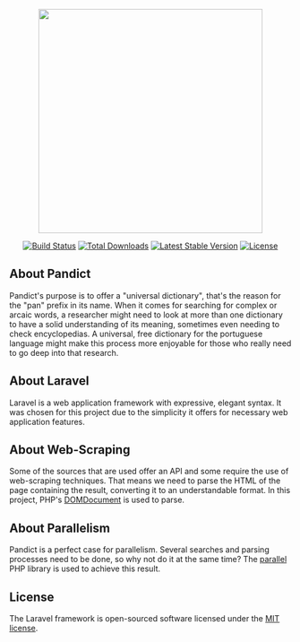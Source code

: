 <p align="center"><a href="https://laravel.com" target="_blank"><img src="https://raw.githubusercontent.com/laravel/art/master/logo-lockup/5%20SVG/2%20CMYK/1%20Full%20Color/laravel-logolockup-cmyk-red.svg" width="400"></a></p>

<p align="center">
<a href="https://travis-ci.org/laravel/framework"><img src="https://travis-ci.org/laravel/framework.svg" alt="Build Status"></a>
<a href="https://packagist.org/packages/laravel/framework"><img src="https://img.shields.io/packagist/dt/laravel/framework" alt="Total Downloads"></a>
<a href="https://packagist.org/packages/laravel/framework"><img src="https://img.shields.io/packagist/v/laravel/framework" alt="Latest Stable Version"></a>
<a href="https://packagist.org/packages/laravel/framework"><img src="https://img.shields.io/packagist/l/laravel/framework" alt="License"></a>
</p>

## About Pandict

Pandict's purpose is to offer a "universal dictionary", that's the reason for the "pan" prefix in its name. When it comes for searching for complex or arcaic words, a researcher might need to look at more than one dictionary to have a solid understanding of its meaning, sometimes even needing to check encyclopedias. A universal, free dictionary for the portuguese language might make this process more enjoyable for those who really need to go deep into that research. 
## About Laravel

Laravel is a web application framework with expressive, elegant syntax. It was chosen for this project due to the simplicity it offers for necessary web application features.

## About Web-Scraping

Some of the sources that are used offer an API and some require the use of web-scraping techniques. That means we need to parse the HTML of the page containing the result, converting it to an understandable format. In this project, PHP's [DOMDocument](https://www.php.net/manual/en/class.domdocument.php) is used to parse.

## About Parallelism

Pandict is a perfect case for parallelism. Several searches and parsing processes need to be done, so why not do it at the same time? The [parallel](https://www.php.net/manual/en/book.parallel.php) PHP library is used to achieve this result.

## License

The Laravel framework is open-sourced software licensed under the [MIT license](https://opensource.org/licenses/MIT).
